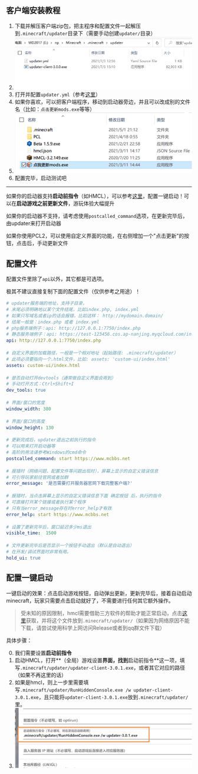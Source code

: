 ## 客户端安装教程

1. 下载并解压客户端zip包，把主程序和配置文件一起解压到`.minecraft/updater`目录下（需要手动创建`updater/`目录）
2. ![client-inside-updater](客户端安装教程.assets/client-inside-updater.png)
3. 打开并配置`updater.yml`（参考[这里](#配置文件)）
4. 如果你喜欢，可以把客户端程序，移动到启动器旁边，并且可以改成别的文件名（比如：`点击更新mods.exe`等等）
5. ![out_mcdir](客户端安装教程.assets/out_mcdir.png)
6. 配置完毕，启动测试吧

---

 如果你的启动器支持**启动前指令**（如HMCL），可以参考[这里](#配置一键启动)，配置一键启动！可以在**启动游戏之前更新文件**，游玩体验大幅提升

如果你的启动器不支持，请考虑使用`postcalled_command`选项，在更新完毕后，由updater来打开启动器

如果你使用PCL2，可以使用自定义界面的功能，在右侧增加一个"点击更新"的按钮，点击后，手动更新文件

## 配置文件

配置文件里除了`api`以外，其它都是可选项。

极其不建议直接复制下面的配置文件（仅供参考之用途）！

```yaml
# updater服务端的地址，支持子目录，
# 末尾必须明确地以某个文件结尾，比如index.php, index.yml
# 如果只写域名或者ip的话会报错，比如这样： http://mydomain.domain/
# 结尾一般是：index.php 或者 index.yml
# php服务端例子：api: http://127.0.0.1:7750/index.php
# 静态服务端例子：api: https://test-123456.cos.ap-nanjing.myqcloud.com/index.yml
api: http://127.0.0.1:7750/index.php

# 自定义界面的加载路径，一般是一个相对地址（起始路径: .minecraft/updater）
# 此项必须要指向一个.html文件，比如: assets: 'custom-ui/index.html'
assets: custom-ui/index.html

# 是否自动打开devtools（通常做自定义界面会用到）
# 手动打开方式：Ctrl+Shift+I
dev_tools: true

# 界面/窗口的宽度
window_width: 380

# 界面/窗口的高度
window_height: 130

# 更新完成后，updater退出之前执行的指令
# 可以用来打开启动器等
# 高阶的用法请参考Windows的cmd命令
postcalled_command: start https://www.mcbbs.net

# 报错时（网络问题、配置文件等问题出现时），屏幕上显示的自定义错误信息
# 可引导玩家前往官网或者加群
error_message: '是否需要打开服务器官网下载完整客户端?'

# 报错时，当点击屏幕上显示的自定义错误信息下面 确定按钮 后，执行的指令
# 可直接打开某个链接或者执行某个程序
# 只有当error_message存在时error_help才有效
error_help: start https://www.mcbbs.net

# 设置了更新完毕后，窗口延迟多少ms退出
visible_time:  1500

# 文件更新完毕后是否显示一个按钮手动退出（默认是自动退出）
# 在开发/调试界面时非常有用。
hold_ui: true
```

## 配置一键启动

一键启动的效果：点击启动游戏按钮，自动弹出更新，更新完毕后，接着自动启动minecraft，玩家只需要点击启动就好了，不需要进行任何其它额外操作。

>  受未知的原因限制，hmcl需要借助三方软件的帮助才能正常启动，点击[这里](https://github.com/updater-for-minecraft/Docs/releases/download/RunHiddenConsole/RunHiddenConsole.exe)获取，并将这个文件放到`.minecraft/updater/`（如果因为网络原因不能下载，请尝试使用科学上网访问Release或者到qq群文件下载）

具体步骤：

0. 我们需要设置**启动前指令**
1. 启动HMCL，打开**（全局）游戏设置**界面，找到**启动前指令**这一项，填写`.minecraft/updater/updater-client-3.0.1.exe`，或者其它对应的路径（如果不再这里的话）
2. 如果是hmcl，则上一步里需要填写`.minecraft/updater/RunHiddenConsole.exe /w updater-client-3.0.1.exe`，且只能将`updater-client-3.0.1.exe`放到`.minecraft/updater/`里。
3. ![hmcl-precalled-command](客户端安装教程.assets/hmcl-precalled-command.png)
